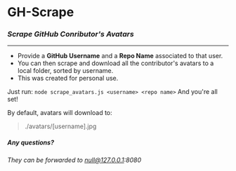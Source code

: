 # GH-Scrape
### *Scrape GitHub Conributor's Avatars*
----------------
* Provide a **GitHub Username** and a **Repo Name** associated to that user.
* You can then scrape and download all the contributor's avatars to a local folder, sorted by username. 
* This was created for personal use.

Just run:
`node scrape_avatars.js <username> <repo name>`
And you're all set!

By default, avatars will download to:
>./avatars/[username].jpg

##### Any questions?
###### _They can be forwarded to null@127.0.0.1:8080_


